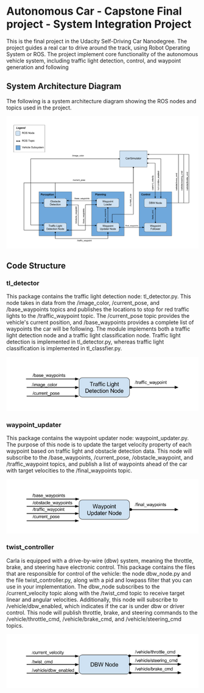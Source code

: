 # Autonomous Car - Capstone Final project - System Integration Project

This is the final project in the Udacity Self-Driving Car Nanodegree. The project guides a real car to drive around the track, using Robot Operating System or ROS. The project implement core functionality of the autonomous vehicle system, including traffic light detection, control, and waypoint generation and following


## System Architecture Diagram
The following is a system architecture diagram showing the ROS nodes and topics used in the project.

![Screenshot](./images/final-project-ros-graph-v2.png)

## Code Structure

### tl_detector
This package contains the traffic light detection node: tl_detector.py. This node takes in data from the /image_color, /current_pose, and /base_waypoints topics and publishes the locations to stop for red traffic lights to the /traffic_waypoint topic. The /current_pose topic provides the vehicle's current position, and /base_waypoints provides a complete list of waypoints the car will be following. The module implements both a traffic light detection node and a traffic light classification node. Traffic light detection is implemented in tl_detector.py, whereas traffic light classification is implemented in tl_classfier.py.

![Screenshot](./images/tl-detector-ros-graph.png)


### waypoint_updater
This package contains the waypoint updater node: waypoint_updater.py. The purpose of this node is to update the target velocity property of each waypoint based on traffic light and obstacle detection data. This node will subscribe to the /base_waypoints, /current_pose, /obstacle_waypoint, and /traffic_waypoint topics, and publish a list of waypoints ahead of the car with target velocities to the /final_waypoints topic.

![Screenshot](./images/waypoint-updater-ros-graph.png)

### twist_controller
Carla is equipped with a drive-by-wire (dbw) system, meaning the throttle, brake, and steering have electronic control. This package contains the files that are responsible for control of the vehicle: the node dbw_node.py and the file twist_controller.py, along with a pid and lowpass filter that you can use in your implementation. The dbw_node subscribes to the /current_velocity topic along with the /twist_cmd topic to receive target linear and angular velocities. Additionally, this node will subscribe to /vehicle/dbw_enabled, which indicates if the car is under dbw or driver control. This node will publish throttle, brake, and steering commands to the /vehicle/throttle_cmd, /vehicle/brake_cmd, and /vehicle/steering_cmd topics.

![Screenshot](./images/dbw-node-ros-graph.png)

